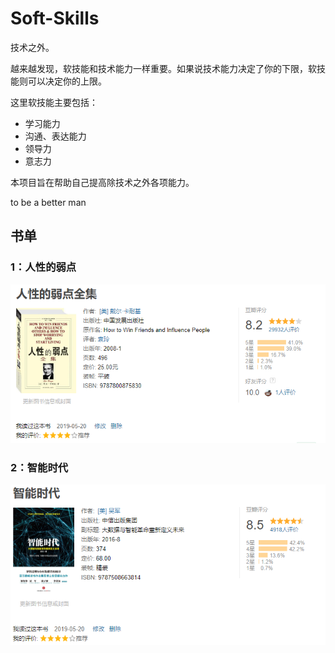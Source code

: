 # Soft-Skills
技术之外。

越来越发现，软技能和技术能力一样重要。如果说技术能力决定了你的下限，软技能则可以决定你的上限。

这里软技能主要包括：

* 学习能力
* 沟通、表达能力
* 领导力
* 意志力

本项目旨在帮助自己提高除技术之外各项能力。

to be a better man

## 书单

### 1：人性的弱点

![1558343844341](assets/1558343844341.png)

### 2：智能时代

![1558343799032](assets/1558343799032.png)